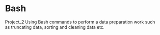 # Bash
Project_2 Using Bash commands to perform a data preparation work such as truncating data, sorting and cleaning data etc.

